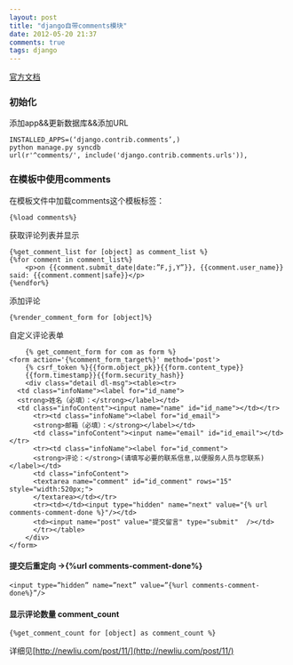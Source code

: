 ```yaml
---
layout: post
title: "django自带comments模块"
date: 2012-05-20 21:37
comments: true
tags: django
---
```

[官方文档](https://docs.djangoproject.com/en/dev/ref/contrib/comments/)

### 初始化

添加app&&更新数据库&&添加URL

	INSTALLED_APPS=(‘django.contrib.comments’,)
	python manage.py syncdb
	url(r'^comments/', include('django.contrib.comments.urls')),

### 在模板中使用comments

在模板文件中加载comments这个模板标签：

	{%load comments%}

获取评论列表并显示

	{%get_comment_list for [object] as comment_list %}
	{%for comment in comment_list%}
		<p>on {{comment.submit_date|date:”F,j,Y”}}, {{comment.user_name}} said: {{comment.comment|safe}}</p>
	{%endfor%}

添加评论

	{%render_comment_form for [object]%}

自定义评论表单

        {% get_comment_form for com as form %}
    <form action='{%comment_form_target%}' method='post'>
        {% csrf_token %}{{form.object_pk}}{{form.content_type}}
        {{form.timestamp}}{{form.security_hash}}
        <div class="detail dl-msg"><table><tr>
	  <td class="infoName"><label for="id_name">
	  <strong>姓名（必填）：</strong></label></td>
	  <td class="infoContent"><input name="name" id="id_name"></td></tr>
          <tr><td class="infoName"><label for="id_email">
          <strong>邮箱（必填）：</strong></label></td>
          <td class="infoContent"><input name="email" id="id_email"></td></tr>
          <tr><td class="infoName"><label for="id_comment">
          <strong>评论：</strong>(请填写必要的联系信息,以便服务人员与您联系)</label></td>
          <td class="infoContent">
          <textarea name="comment" id="id_comment" rows="15" style="width:520px;">
          </textarea></td></tr>
          <tr><td></td><input type="hidden" name="next" value="{% url comments-comment-done %}"/></td>
          <td><input name="post" value="提交留言" type="submit"  /></td>
          </tr></table>
        </div>
    </form>
#### 提交后重定向 ->{%url comments-comment-done%}

	<input type=”hidden” name=”next” value=”{%url comments-comment-done%}”/>

#### 显示评论数量 comment_count

	{%get_comment_count for [object] as comment_count %}

详细见[http://newliu.com/post/11/](http://newliu.com/post/11/)
